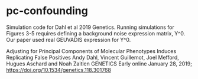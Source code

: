 # pc-confounding
Simulation code for Dahl et al 2019 Genetics. Running simulations for Figures 3-5 requires defining a background noise expression matrix, Y^0. Our paper used real GEUVADIS expression for Y^0.

Adjusting for Principal Components of Molecular Phenotypes Induces Replicating False Positives
Andy Dahl, Vincent Guillemot, Joel Mefford, Hugues Aschard and Noah Zaitlen
GENETICS Early online January 28, 2019; https://doi.org/10.1534/genetics.118.301768
